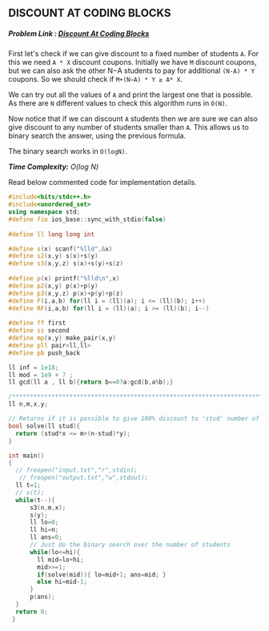 ## DISCOUNT AT CODING BLOCKS
##### Problem Link : [Discount At Coding Blocks](https://hack.codingblocks.com/contests/c/1001/1226)  

First let's check if we can give discount to a fixed number of students `A`. For this we need `A * X` discount coupons. Initially we have `M` discount coupons, but we can also ask the other N−A students to pay for additional `(N-A) * Y` coupons. So we should check if `M+(N−A) * Y ≥ A* X`.

We can try out all the values of `A` and print the largest one that is possible. As there are `N` different values to check this algorithm runs in `O(N)`.

Now notice that if we can discount `A` students then we are sure we can also give discount to any number of students smaller than `A`. This allows us to binary search the answer, using the previous formula. 

The binary search works in `O(logN)`.

_**Time Complexity:** O(log N)_

Read below commented code for implementation details.
```C++
#include<bits/stdc++.h>
#include<unordered_set>
using namespace std;
#define fio ios_base::sync_with_stdio(false)
 
#define ll long long int

#define s(x) scanf("%lld",&x)
#define s2(x,y) s(x)+s(y)
#define s3(x,y,z) s(x)+s(y)+s(z)
 
#define p(x) printf("%lld\n",x)
#define p2(x,y) p(x)+p(y)
#define p3(x,y,z) p(x)+p(y)+p(z)
#define F(i,a,b) for(ll i = (ll)(a); i <= (ll)(b); i++)
#define RF(i,a,b) for(ll i = (ll)(a); i >= (ll)(b); i--)
 
#define ff first
#define ss second
#define mp(x,y) make_pair(x,y)
#define pll pair<ll,ll>
#define pb push_back

ll inf = 1e18;
ll mod = 1e9 + 7 ;
ll gcd(ll a , ll b){return b==0?a:gcd(b,a%b);}

/****************************************************************************/
ll n,m,x,y;

// Returns if it is possible to give 100% discount to 'stud' number of students 
bool solve(ll stud){
  return (stud*x <= m+(n-stud)*y);
}

int main()
{
  // freopen("input.txt","r",stdin);
   // freopen("output.txt","w",stdout);
  ll t=1;
  // s(t);
  while(t--){
      s3(n,m,x);
      s(y);
      ll lo=0;
      ll hi=n;
      ll ans=0;
      // Just do the binary search over the number of students
      while(lo<=hi){
        ll mid=lo+hi;
        mid>>=1;
        if(solve(mid)){ lo=mid+1; ans=mid; }
        else hi=mid-1;
      }
      p(ans);
  }
  return 0;
 }
```